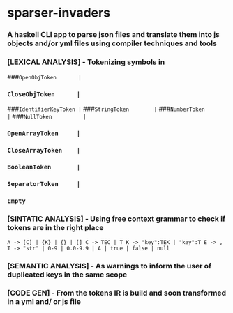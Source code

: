 # sparser-invaders

### A haskell CLI app to parse json files and translate them into js objects and/or yml files using compiler techniques and tools
### [LEXICAL ANALYSIS] - Tokenizing symbols in
###``
 OpenObjToken       | ``
### ``CloseObjToken      | ``
 ###``IdentifierKeyToken |``
 ###``StringToken        |``
 ###``NumberToken        |``
 ###``NullToken          |``
### ``OpenArrayToken     |``
### ``CloseArrayToken    |``
### ``BooleanToken       |``
### ``SeparatorToken     |``
### ``Empty ``
 
### [SINTATIC ANALYSIS] - Using free context grammar to check if tokens are in the right place 
``
A -> [C] | {K} | {} | []
C -> TEC | T
K -> "key":TEK | "key":T
E -> ,
T -> "str" | 0-9 | 0.0-9.9 | A | true | false | null
``

### [SEMANTIC ANALYSIS] - As warnings to inform the user of duplicated keys in the same scope

### [CODE GEN] - From the tokens IR is build and soon transformed in a yml and/ or js file
